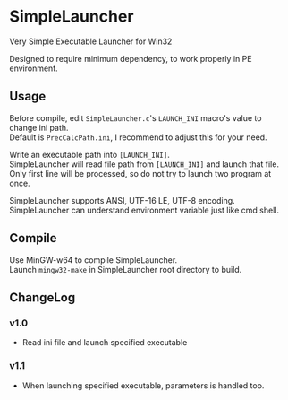 # SimpleLauncher
Very Simple Executable Launcher for Win32

Designed to require minimum dependency, to work properly in PE environment.

## Usage
Before compile, edit `SimpleLauncher.c`'s `LAUNCH_INI` macro's value to change ini path.  
Default is `PrecCalcPath.ini`, I recommend to adjust this for your need.

Write an executable path into `[LAUNCH_INI]`.  
SimpleLauncher will read file path from `[LAUNCH_INI]` and launch that file.  
Only first line will be processed, so do not try to launch two program at once.

SimpleLauncher supports ANSI, UTF-16 LE, UTF-8 encoding.  
SimpleLauncher can understand environment variable just like cmd shell.

## Compile
Use MinGW-w64 to compile SimpleLauncher.  
Launch `mingw32-make` in SimpleLauncher root directory to build.  

## ChangeLog
### v1.0
- Read ini file and launch specified executable  

### v1.1
- When launching specified executable, parameters is handled too.  